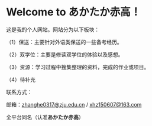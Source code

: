 # Welcome to あかたか赤高！

这是我的个人网站。网站分为以下板块：

（1）保送：主要针对外语类保送的一些备考经历。

（2）双学位：主要是修读双学位的体验以及感想。

（3）资源：学习过程中搜集整理的资料，完成的作业或项目。

（4）待补充

联系方式：

邮箱：zhanghe0317@zju.edu.cn  /  xhz150607@163.com

全平台同名（认准**あかたか赤高**）

